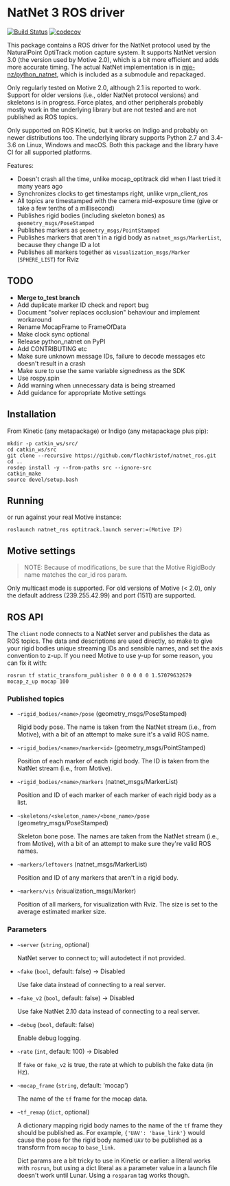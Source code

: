 # NatNet 3 ROS driver
[![Build Status](https://travis-ci.org/mje-nz/natnet_ros.svg?branch=master)](https://travis-ci.org/mje-nz/natnet_ros)
[![codecov](https://codecov.io/gh/mje-nz/natnet_ros/branch/master/graph/badge.svg)](https://codecov.io/gh/mje-nz/natnet_ros)

This package contains a ROS driver for the NatNet protocol used by the NaturalPoint OptiTrack motion capture system.
It supports NatNet version 3.0 (the version used by Motive 2.0), which is a bit more efficient and adds more accurate timing.
The actual NatNet implementation is in [mje-nz/python_natnet](https://github.com/mje-nz/python_natnet), which is included as a submodule and repackaged.

Only regularly tested on Motive 2.0, although 2.1 is reported to work.
Support for older versions (i.e., older NatNet protocol versions) and skeletons is in progress.
Force plates, and other peripherals probably mostly work in the underlying library but are not tested and are not published as ROS topics.

Only supported on ROS Kinetic, but it works on Indigo and probably on newer distributions too.
The underlying library supports Python 2.7 and 3.4-3.6 on Linux, Windows and macOS.
Both this package and the library have CI for all supported platforms.

Features:

* Doesn't crash all the time, unlike mocap_optitrack did when I last tried it many years ago
* Synchronizes clocks to get timestamps right, unlike vrpn_client_ros
* All topics are timestamped with the camera mid-exposure time (give or take a few tenths of a millisecond)
* Publishes rigid bodies (including skeleton bones) as `geometry_msgs/PoseStamped`
* Publishes markers as `geometry_msgs/PointStamped`
* Publishes markers that aren't in a rigid body as `natnet_msgs/MarkerList`, because they change ID a lot
* Publishes all markers together as `visualization_msgs/Marker` (`SPHERE_LIST`) for Rviz


## TODO

* **Merge to_test branch**
* Add duplicate marker ID check and report bug
* Document "solver replaces occlusion" behaviour and implement workaround
* Rename MocapFrame to FrameOfData
* Make clock sync optional
* Release python_natnet on PyPI
* Add CONTRIBUTING etc
* Make sure unknown message IDs, failure to decode messages etc doesn't result in a crash
* Make sure to use the same variable signedness as the SDK
* Use rospy.spin
* Add warning when unnecessary data is being streamed
* Add guidance for appropriate Motive settings


## Installation

From Kinetic (any metapackage) or Indigo (any metapackage plus pip):

```
mkdir -p catkin_ws/src/
cd catkin_ws/src
git clone --recursive https://github.com/flochkristof/natnet_ros.git
cd ..
rosdep install -y --from-paths src --ignore-src
catkin_make
source devel/setup.bash
```

## Running

or run against your real Motive instance:

```
roslaunch natnet_ros optitrack.launch server:=(Motive IP)
```


## Motive settings

> NOTE: Because of modifications, be sure that the Motive RigidBody name matches the car_id ros param.

Only multicast mode is supported.
For old versions of Motive (< 2.0), only the default address (239.255.42.99) and port (1511) are supported.


## ROS API

The `client` node connects to a NatNet server and publishes the data as ROS topics.
The data and descriptions are used directly, so make to give your rigid bodies unique streaming IDs and sensible names, and set the axis convention to z-up.
If you need Motive to use y-up for some reason, you can fix it with:

```
rosrun tf static_transform_publisher 0 0 0 0 0 1.57079632679 mocap_z_up mocap 100
```


### Published topics

* `~rigid_bodies/<name>/pose` (geometry_msgs/PoseStamped)

  Rigid body pose.
  The name is taken from the NatNet stream (i.e., from Motive), with a bit of an attempt to make sure it's a valid ROS name.

* `~rigid_bodies/<name>/marker<id>` (geometry_msgs/PointStamped)

  Position of each marker of each rigid body.
  The ID is taken from the NatNet stream (i.e., from Motive).

* `~rigid_bodies/<name>/markers` (natnet_msgs/MarkerList)

  Position and ID of each marker of each marker of each rigid body as a list.

* `~skeletons/<skeleton_name>/<bone_name>/pose` (geometry_msgs/PoseStamped)

  Skeleton bone pose.
  The names are taken from the NatNet stream (i.e., from Motive), with a bit of an attempt to make sure they're valid ROS names.

* `~markers/leftovers` (natnet_msgs/MarkerList)

  Position and ID of any markers that aren't in a rigid body.

* `~markers/vis` (visualization_msgs/Marker)

  Position of all markers, for visualization with Rviz.
  The size is set to the average estimated marker size.


### Parameters

* `~server` (`string`, optional)

  NatNet server to connect to; will autodetect if not provided.



* `~fake` (`bool`, default: false) -> Disabled

  Use fake data instead of connecting to a real server.

* `~fake_v2` (`bool`, default: false) -> Disabled

  Use fake NatNet 2.10 data instead of connecting to a real server.

* `~debug` (`bool`, default: false)

  Enable debug logging.

* `~rate` (`int`, default: 100) -> Disabled

  If `fake` or `fake_v2` is true, the rate at which to publish the fake data (in Hz).

* `~mocap_frame` (`string`, default: 'mocap')

  The name of the `tf` frame for the mocap data.

* `~tf_remap` (`dict`, optional)

  A dictionary mapping rigid body names to the name of the `tf` frame they should be published as.
  For example, `{'UAV': 'base_link'}` would cause the pose for the rigid body named `UAV` to be published as a transform from `mocap` to `base_link`.

  Dict params are a bit tricky to use in Kinetic or earlier: a literal works with `rosrun`, but using a dict literal as a parameter value in a launch file doesn't work until Lunar.
  Using a `rosparam` tag works though.

